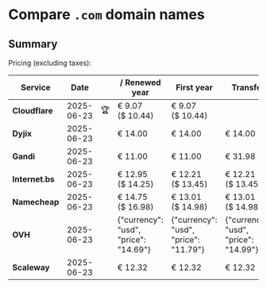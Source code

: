 # Compare `.com` domain names

## Summary

Pricing (excluding taxes):

| Service | Date |  | / Renewed year | First year | Transfer | Restoration |
|--|--|--|--|--|--|--|
| **Cloudflare** | 2025-06-23 | 🏆 | € 9.07<br>($ 10.44) | € 9.07<br>($ 10.44) |  |  |
| **Dyjix** | 2025-06-23 |  | € 14.00 | € 14.00 | € 14.00 |  |
| **Gandi** | 2025-06-23 |  | € 11.00 | € 11.00 | € 31.98 | € 50.00 |
| **Internet.bs** | 2025-06-23 |  | € 12.95<br>($ 14.25) | € 12.21<br>($ 13.45) | € 12.21<br>($ 13.45) | € 115.55<br>($ 127.25) |
| **Namecheap** | 2025-06-23 |  | € 14.75<br>($ 16.98) | € 13.01<br>($ 14.98) | € 13.01<br>($ 14.98) |  |
| **OVH** | 2025-06-23 |  | {"currency": "usd", "price": "14.69"} | {"currency": "usd", "price": "11.79"} | {"currency": "usd", "price": "14.99"} |  |
| **Scaleway** | 2025-06-23 |  | € 12.32 | € 12.32 | € 12.32 | € 58.26 |
